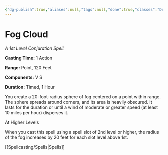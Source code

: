 ```yaml
---
{"dg-publish":true,"aliases":null,"tags":null,"done":true,"classes":"Druid, Ranger, Sorcerer, Wizard,","spellLevel":1,"school":"Conjuration","source":"PHB","permalink":"/spells/fog-cloud/","dgHomeLink":false,"dgPassFrontmatter":true}
---
```


# Fog Cloud
*A 1st Level Conjuration Spell.*

**Casting Time:** 1 Action

**Range:** Point, 120 Feet

**Components:** V S 

**Duration:** Timed, 1 Hour

You create a 20-foot-radius sphere of fog centered on a point within range. The sphere spreads around corners, and its area is heavily obscured. It lasts for the duration or until a wind of moderate or greater speed (at least 10 miles per hour) disperses it.

At Higher Levels

When you cast this spell using a spell slot of 2nd level or higher, the radius of the fog increases by 20 feet for each slot level above 1st.

[[Spellcasting/Spells|Spells]]